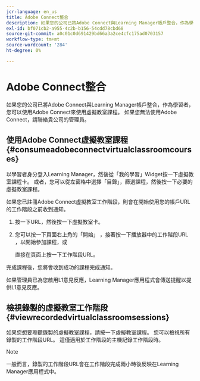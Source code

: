 ```yaml
---
jcr-language: en_us
title: Adobe Connect整合
description: 如果您的公司已將Adobe Connect與Learning Manager帳戶整合，作為學習者，您可以使用Adobe Connect來使用虛擬教室課程。 如果您無法使用Adobe Connect，請聯絡貴公司的管理員。
exl-id: bf071cb2-a955-4c2b-b156-54cdd78cbd68
source-git-commit: a0c01c0d691429bd66a3a2ce4cfc175ad0703157
workflow-type: tm+mt
source-wordcount: '284'
ht-degree: 0%

---
```


# Adobe Connect整合

如果您的公司已將Adobe Connect與Learning Manager帳戶整合，作為學習者，您可以使用Adobe Connect來使用虛擬教室課程。 如果您無法使用Adobe Connect，請聯絡貴公司的管理員。

## 使用Adobe Connect虛擬教室課程 {#consumeadobeconnectvirtualclassroomcourses}

以學習者身分登入Learning Manager，然後從「我的學習」Widget按一下虛擬教室課程卡。 或者，您可以從左窗格中選擇「目錄」，篩選課程，然後按一下必要的虛擬教室課程。

如果您已註冊Adobe Connect虛擬教室工作階段，則會在開始使用您的帳戶URL的工作階段之前收到通知。

1. 按一下URL，然後按一下虛擬教室卡。
1. 您可以按一下頁面右上角的「開始」 ，接著按一下播放器中的工作階段URL ，以開始參加課程，或

   直接在頁面上按一下工作階段URL。

完成課程後，您將會收到成功的課程完成通知。

如果管理員已為您啟用L1意見反應，Learning Manager應用程式會傳送提醒以提供L1意見反應。

## 檢視錄製的虛擬教室工作階段 {#viewrecordedvirtualclassroomsessions}

如果您想要聆聽錄製的虛擬教室課程，請按一下虛擬教室課程。 您可以檢視所有錄製的工作階段URL。 這僅適用於工作階段的主機記錄工作階段時。

>[!NOTE]
>
>一般而言，錄製的工作階段URL會在工作階段完成兩小時後反映在Learning Manager應用程式中。
